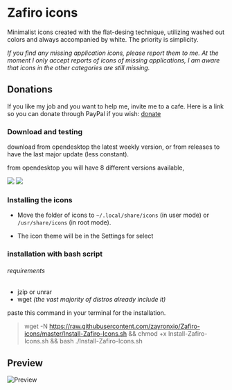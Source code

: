 
# Zafiro icons 
Minimalist icons created with the flat-desing technique, utilizing washed out colors and always accompanied by white. The priority is simplicity.

*If you find any missing application icons, please report them to me.
At the moment I only accept reports of icons of missing applications,
I am aware that icons in the other categories are still missing.*

## Donations
If you like my job and you want to help me, invite me to a cafe. Here is a link so you can donate through PayPal if you wish: [donate](https://www.paypal.me/zayronxio)

### Download and testing

download from opendesktop the latest weekly version, or from releases to have the last major update (less constant).

from opendesktop you will have 8 different versions available,

[<img src="https://i.imgur.com/SWAXdFr.png">](https://www.opendesktop.org/p/1209330/#files-panel) [<img src="https://i.imgur.com/gxX8nJ0.png">](https://github.com/zayronxio/Zafiro-icons/releases) 

### Installing the icons

   - Move the folder of icons to `~/.local/share/icons` (in user mode) or `/usr/share/icons` (in root mode).

   - The icon theme will be in the Settings for select

### installation with bash script
  
###### requirements
   - jzip or unrar
   - wget *(the vast majority of distros already include it)*

paste this command in your terminal for the installation.

>  wget -N https://raw.githubusercontent.com/zayronxio/Zafiro-icons/master/Install-Zafiro-Icons.sh && chmod +x Install-Zafiro-Icons.sh && bash ./Install-Zafiro-Icons.sh

## Preview

![Preview](https://raw.githubusercontent.com/zayronxio/Zafiro-icons/master/previews/demo-general2018.png)

